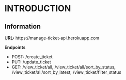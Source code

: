 <h1>INTRODUCTION</h1>

<h2>Information</h2>
<strong>URL:</strong> https://manage-ticket-api.herokuapp.com


<strong>Endpoints</strong>
- POST: /create_ticket
- PUT:  /update_ticket
- GET:  /view_ticket/all,
        /view_ticket/all/sort_by_status,
        /view_ticket/all/sort_by_latest,
        /view_ticket/filter_status
       

